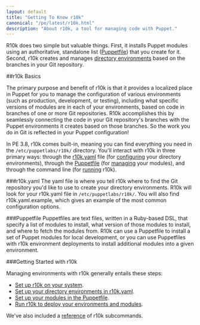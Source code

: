 ```yaml
---
layout: default
title: "Getting To Know r10k"
canonical: "/pe/latest/r10k.html"
description: "About r10k, a tool for managing code with Puppet."
---
```


[direnv]: /puppet/4.0/reference/environments.html

[setup]: ./r10k_setup.html
[r10kyaml]: ./r10k_yaml.html
[puppetfile]: ./r10k_puppetfile.html
[running]: ./r10k_run.html
[reference]: ./r10k_reference.html


R10k does two simple but valuable things. First, it installs Puppet modules using an  authoritative, standalone list ([Puppetfile](#puppetfile)) that you create for it. Second, r10k creates and manages [directory environments][direnv] based on the branches in your Git repository.

##r10k Basics

The primary purpose and benefit of r10k is that it provides a localized place in Puppet for you to manage the configuration of various environments (such as production, development, or testing), including what specific versions of modules are in each of your environments, based on code in branches of one or more Git repositories. R10k accomplishes this by seamlessly connecting the code in your Git repository's branches with the Puppet environments it creates based on those branches. So the work you do in Git is reflected in your Puppet configuration!

In PE 3.8, r10k comes built-in, meaning you can find everything you need in the `/etc/puppetlabs/r10k/` directory. You'll interact with r10k in three primary ways: through the [r10k.yaml](#r10kyaml) file (for [configuring][r10kyaml] your directory environments), through the [Puppetfile](#puppetfile) (for [managing][puppetfile] your modules), and through the command line (for [running][running] r10k).

###r10k.yaml
The yaml file is where you tell r10k where to find the Git repository you'd like to use to create your directory environments. R10k will look for your r10k.yaml file in `/etc/puppetlabs/r10k/`. You will also find r10k.yaml.example, which gives an example of the most common configuration options.

###Puppetfile
Puppetfiles are text files, written in a Ruby-based DSL, that specify a list of modules to install, what version of those modules to install, and where to fetch the modules from. R10k can use a Puppetfile to install a set of Puppet modules for local development, or you can use Puppetfiles with r10k environment deployments to install additional modules into a given environment.

###Getting Started with r10k

Managing environments with r10k generally entails these steps:

* [Set up r10k on your system][setup].
* [Set up your directory environments in r10k.yaml][r10kyaml].
* [Set up your modules in the Puppetfile][puppetfile].
* [Run r10k to deploy your environments and modules][running].

We've also included a [reference][reference] of r10k subcommands.
